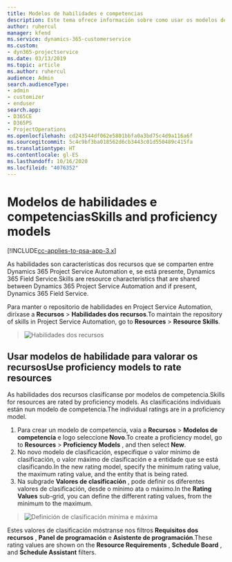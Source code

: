 ```yaml
---
title: Modelos de habilidades e competencias
description: Este tema ofrece información sobre como usar os modelos de habilidades e competencias.
author: ruhercul
manager: kfend
ms.service: dynamics-365-customerservice
ms.custom:
- dyn365-projectservice
ms.date: 03/13/2019
ms.topic: article
ms.author: ruhercul
audience: Admin
search.audienceType:
- admin
- customizer
- enduser
search.app:
- D365CE
- D365PS
- ProjectOperations
ms.openlocfilehash: cd243544df062e5801bbfa0a3bd75c4d9a116a6f
ms.sourcegitcommit: 5c4c9bf3ba018562d6cb3443c01d550489c415fa
ms.translationtype: HT
ms.contentlocale: gl-ES
ms.lasthandoff: 10/16/2020
ms.locfileid: "4076352"
---
```

# <a name="skills-and-proficiency-models"></a><span data-ttu-id="87ba8-103">Modelos de habilidades e competencias</span><span class="sxs-lookup"><span data-stu-id="87ba8-103">Skills and proficiency models</span></span>

[!INCLUDE[cc-applies-to-psa-app-3.x](../includes/cc-applies-to-psa-app-3x.md)]

<span data-ttu-id="87ba8-104">As habilidades son características dos recursos que se comparten entre Dynamics 365 Project Service Automation e, se está presente, Dynamics 365 Field Service.</span><span class="sxs-lookup"><span data-stu-id="87ba8-104">Skills are resource characteristics that are shared between Dynamics 365 Project Service Automation and if present, Dynamics 365 Field Service.</span></span> 

<span data-ttu-id="87ba8-105">Para manter o repositorio de habilidades en Project Service Automation, diríxase a **Recursos** \> **Habilidades dos recursos**.</span><span class="sxs-lookup"><span data-stu-id="87ba8-105">To maintain the repository of skills in Project Service Automation, go to **Resources** \> **Resource Skills**.</span></span> 

> ![Habilidades dos recursos](media/Resource-Management-image84.png)

## <a name="use-proficiency-models-to-rate-resources"></a><span data-ttu-id="87ba8-107">Usar modelos de habilidade para valorar os recursos</span><span class="sxs-lookup"><span data-stu-id="87ba8-107">Use proficiency models to rate resources</span></span>

<span data-ttu-id="87ba8-108">As habilidades dos recursos clasifícanse por modelos de competencia.</span><span class="sxs-lookup"><span data-stu-id="87ba8-108">Skills for resources are rated by proficiency models.</span></span> <span data-ttu-id="87ba8-109">As clasificacións individuais están nun modelo de competencia.</span><span class="sxs-lookup"><span data-stu-id="87ba8-109">The individual ratings are in a proficiency model.</span></span> 

1. <span data-ttu-id="87ba8-110">Para crear un modelo de competencia, vaia a **Recursos** \> **Modelos de competencia** e logo seleccione **Novo**.</span><span class="sxs-lookup"><span data-stu-id="87ba8-110">To create a proficiency model, go to **Resources** \> **Proficiency Models** , and then select **New**.</span></span>
2. <span data-ttu-id="87ba8-111">No novo modelo de clasificación, especifique o valor mínimo de clasificación, o valor máximo de clasificación e a entidade que se está clasificando.</span><span class="sxs-lookup"><span data-stu-id="87ba8-111">In the new rating model, specify the minimum rating value, the maximum rating value, and the entity that is being rated.</span></span>
3. <span data-ttu-id="87ba8-112">Na subgrade **Valores de clasificación** , pode definir os diferentes valores de clasificación, desde o mínimo ata o máximo.</span><span class="sxs-lookup"><span data-stu-id="87ba8-112">In the **Rating Values** sub-grid, you can define the different rating values, from the minimum to the maximum.</span></span>

> ![Definición de clasificación mínima e máxima](media/Resource-Management-image85.png)

<span data-ttu-id="87ba8-114">Estes valores de clasificación móstranse nos filtros **Requisitos dos recursos** , **Panel de programación** e **Asistente de programación**.</span><span class="sxs-lookup"><span data-stu-id="87ba8-114">These rating values are shown on the **Resource Requirements** , **Schedule Board** , and **Schedule Assistant** filters.</span></span>
